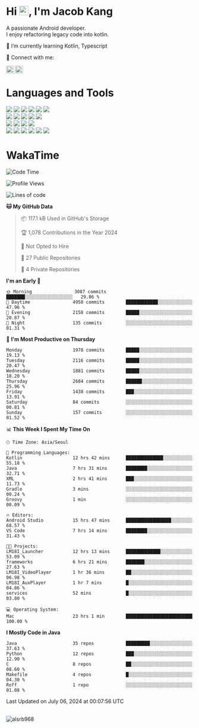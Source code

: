 # Hi <img src="https://media.giphy.com/media/hvRJCLFzcasrR4ia7z/giphy.gif" width="25px">, I'm Jacob Kang
A passionate Android developer.
</br>
I enjoy refactoring legacy code into kotlin.

🌱 I’m currently learning Kotlin, Typescript

🤝 Connect with me:

<a href="https://www.linkedin.com/in/minkyu-kang-b7477b1b2/"><img align="left" src="https://raw.githubusercontent.com/yushi1007/yushi1007/main/images/linkedin.svg" alt="Minkyu Kang | LinkedIn" width="21px"/></a>
<a href="https://www.instagram.com/_jacob_kang/"><img align="left" src="https://raw.githubusercontent.com/yushi1007/yushi1007/main/images/instagram.svg" alt="Jacob Kang | Instagram" width="21px"/></a>

</br>

# Languages and Tools

<div align="left">
<img src="https://img.shields.io/badge/java-007396?logo=java&logoColor=white"/>
<img src="https://img.shields.io/badge/kotlin-7F52FF?logo=kotlin&logoColor=white"/>
<img src="https://img.shields.io/badge/python-3776AB?logo=python&logoColor=white"/>
<img src="https://img.shields.io/badge/bash shell-4EAA25?logo=gnubash&logoColor=white"/>
<img src="https://img.shields.io/badge/c-A8B9CC?logo=c&logoColor=white"/>
<img src="https://img.shields.io/badge/c++-00599C?logo=c%2b%2b&logoColor=white"/>
</div>
<div align="left">
<img src="https://img.shields.io/badge/git-F05032?logo=git&logoColor=white"/>
<img src="https://img.shields.io/badge/github-181717?logo=github&logoColor=white"/>
<img src="https://img.shields.io/badge/mysql-4479A1?logo=mysql&logoColor=white"/>
<img src="https://img.shields.io/badge/sqlite-003B57?logo=sqlite&logoColor=white"/>
<img src="https://img.shields.io/badge/amazon AWS-232F3E?logo=amazonaws&logoColor=white"/>
</div>
<div align="left">
<img src="https://img.shields.io/badge/android-3DDC84?logo=android&logoColor=white"/>
<img src="https://img.shields.io/badge/linux-FCC624?logo=linux&logoColor=white"/>
<img src="https://img.shields.io/badge/flask-000000?logo=flask&logoColor=white"/>
<img src="https://img.shields.io/badge/arduino-00979D?logo=arduino&logoColor=white"/>
</div>
<div align="left">
<img src="https://img.shields.io/badge/slack-4A154B?logo=slack&logoColor=white"/>
<img src="https://img.shields.io/badge/notion-000000?logo=notion&logoColor=white"/>
<img src="https://img.shields.io/badge/jira-0052CC?logo=jira&logoColor=white"/>
<img src="https://img.shields.io/badge/postman-FF6C37?logo=postman&logoColor=white"/>
<img src="https://img.shields.io/badge/intellij-000000?logo=intellijidea&logoColor=white"/>
<img src="https://img.shields.io/badge/pycharm-000000?logo=pycharm&logoColor=white"/>
</div>

# WakaTime

<!--START_SECTION:waka-->
![Code Time](http://img.shields.io/badge/Code%20Time-3%2C946%20hrs%2050%20mins-blue)

![Profile Views](http://img.shields.io/badge/Profile%20Views-0-blue)

![Lines of code](https://img.shields.io/badge/From%20Hello%20World%20I%27ve%20Written-5.0%20million%20lines%20of%20code-blue)

**🐱 My GitHub Data** 

> 📦 117.1 kB Used in GitHub's Storage 
 > 
> 🏆 1,078 Contributions in the Year 2024
 > 
> 🚫 Not Opted to Hire
 > 
> 📜 27 Public Repositories 
 > 
> 🔑 4 Private Repositories 
 > 
**I'm an Early 🐤** 

```text
🌞 Morning                3087 commits        ███████░░░░░░░░░░░░░░░░░░   29.86 % 
🌆 Daytime                4958 commits        ████████████░░░░░░░░░░░░░   47.96 % 
🌃 Evening                2158 commits        █████░░░░░░░░░░░░░░░░░░░░   20.87 % 
🌙 Night                  135 commits         ░░░░░░░░░░░░░░░░░░░░░░░░░   01.31 % 
```
📅 **I'm Most Productive on Thursday** 

```text
Monday                   1978 commits        █████░░░░░░░░░░░░░░░░░░░░   19.13 % 
Tuesday                  2116 commits        █████░░░░░░░░░░░░░░░░░░░░   20.47 % 
Wednesday                1881 commits        █████░░░░░░░░░░░░░░░░░░░░   18.20 % 
Thursday                 2684 commits        ██████░░░░░░░░░░░░░░░░░░░   25.96 % 
Friday                   1438 commits        ███░░░░░░░░░░░░░░░░░░░░░░   13.91 % 
Saturday                 84 commits          ░░░░░░░░░░░░░░░░░░░░░░░░░   00.81 % 
Sunday                   157 commits         ░░░░░░░░░░░░░░░░░░░░░░░░░   01.52 % 
```


📊 **This Week I Spent My Time On** 

```text
🕑︎ Time Zone: Asia/Seoul

💬 Programming Languages: 
Kotlin                   12 hrs 42 mins      ██████████████░░░░░░░░░░░   55.18 % 
Java                     7 hrs 31 mins       ████████░░░░░░░░░░░░░░░░░   32.71 % 
XML                      2 hrs 41 mins       ███░░░░░░░░░░░░░░░░░░░░░░   11.73 % 
Gradle                   3 mins              ░░░░░░░░░░░░░░░░░░░░░░░░░   00.24 % 
Groovy                   1 min               ░░░░░░░░░░░░░░░░░░░░░░░░░   00.09 % 

🔥 Editors: 
Android Studio           15 hrs 47 mins      █████████████████░░░░░░░░   68.57 % 
VS Code                  7 hrs 14 mins       ████████░░░░░░░░░░░░░░░░░   31.43 % 

🐱‍💻 Projects: 
LM18I_Launcher           12 hrs 13 mins      █████████████░░░░░░░░░░░░   53.09 % 
frameworks               6 hrs 21 mins       ███████░░░░░░░░░░░░░░░░░░   27.63 % 
LM18I_VideoPlayer        1 hr 36 mins        ██░░░░░░░░░░░░░░░░░░░░░░░   06.98 % 
LM18I_AuxPlayer          1 hr 7 mins         █░░░░░░░░░░░░░░░░░░░░░░░░   04.86 % 
services                 52 mins             █░░░░░░░░░░░░░░░░░░░░░░░░   03.80 % 

💻 Operating System: 
Mac                      23 hrs 1 min        █████████████████████████   100.00 % 
```

**I Mostly Code in Java** 

```text
Java                     35 repos            █████████░░░░░░░░░░░░░░░░   37.63 % 
Python                   12 repos            ███░░░░░░░░░░░░░░░░░░░░░░   12.90 % 
C                        8 repos             ██░░░░░░░░░░░░░░░░░░░░░░░   08.60 % 
Makefile                 4 repos             █░░░░░░░░░░░░░░░░░░░░░░░░   04.30 % 
Roff                     1 repo              ░░░░░░░░░░░░░░░░░░░░░░░░░   01.08 % 
```




 Last Updated on July 06, 2024 at 00:07:56 UTC
<!--END_SECTION:waka-->

</br>

<div align="left">
<img align="left" src="https://github-readme-stats.vercel.app/api/top-langs?username=alsrb968&show_icons=true&locale=en&layout=compact&theme=dark" alt="alsrb968" />
</div>

